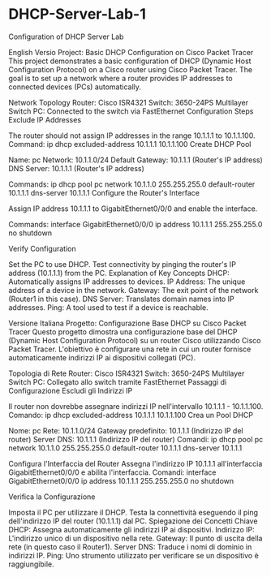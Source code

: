 # DHCP-Server-Lab-1
Configuration of DHCP Server Lab 

English Versio
Project: Basic DHCP Configuration on Cisco Packet Tracer
This project demonstrates a basic configuration of DHCP (Dynamic Host Configuration Protocol) on a Cisco router using Cisco Packet Tracer. The goal is to set up a network where a router provides IP addresses to connected devices (PCs) automatically.

Network Topology
Router: Cisco ISR4321
Switch: 3650-24PS Multilayer Switch
PC: Connected to the switch via FastEthernet
Configuration Steps
Exclude IP Addresses

The router should not assign IP addresses in the range 10.1.1.1 to 10.1.1.100.
Command: ip dhcp excluded-address 10.1.1.1 10.1.1.100
Create DHCP Pool

Name: pc
Network: 10.1.1.0/24
Default Gateway: 10.1.1.1 (Router's IP address)
DNS Server: 10.1.1.1 (Router's IP address)

Commands:
ip dhcp pool pc
network 10.1.1.0 255.255.255.0
default-router 10.1.1.1
dns-server 10.1.1.1
Configure the Router's Interface

Assign IP address 10.1.1.1 to GigabitEthernet0/0/0 and enable the interface.

Commands:
interface GigabitEthernet0/0/0
ip address 10.1.1.1 255.255.255.0
no shutdown

Verify Configuration

Set the PC to use DHCP.
Test connectivity by pinging the router's IP address (10.1.1.1) from the PC.
Explanation of Key Concepts
DHCP: Automatically assigns IP addresses to devices.
IP Address: The unique address of a device in the network.
Gateway: The exit point of the network (Router1 in this case).
DNS Server: Translates domain names into IP addresses.
Ping: A tool used to test if a device is reachable.


Versione Italiana
Progetto: Configurazione Base DHCP su Cisco Packet Tracer
Questo progetto dimostra una configurazione base del DHCP (Dynamic Host Configuration Protocol) su un router Cisco utilizzando Cisco Packet Tracer. L'obiettivo è configurare una rete in cui un router fornisce automaticamente indirizzi IP ai dispositivi collegati (PC).

Topologia di Rete
Router: Cisco ISR4321
Switch: 3650-24PS Multilayer Switch
PC: Collegato allo switch tramite FastEthernet
Passaggi di Configurazione
Escludi gli Indirizzi IP

Il router non dovrebbe assegnare indirizzi IP nell'intervallo 10.1.1.1 - 10.1.1.100.
Comando: ip dhcp excluded-address 10.1.1.1 10.1.1.100
Crea un Pool DHCP

Nome: pc
Rete: 10.1.1.0/24
Gateway predefinito: 10.1.1.1 (Indirizzo IP del router)
Server DNS: 10.1.1.1 (Indirizzo IP del router)
Comandi:
ip dhcp pool pc
network 10.1.1.0 255.255.255.0
default-router 10.1.1.1
dns-server 10.1.1.1

Configura l'Interfaccia del Router
Assegna l'indirizzo IP 10.1.1.1 all'interfaccia GigabitEthernet0/0/0 e abilita l'interfaccia.
Comandi:
interface GigabitEthernet0/0/0
ip address 10.1.1.1 255.255.255.0
no shutdown

Verifica la Configurazione

Imposta il PC per utilizzare il DHCP.
Testa la connettività eseguendo il ping dell'indirizzo IP del router (10.1.1.1) dal PC.
Spiegazione dei Concetti Chiave
DHCP: Assegna automaticamente gli indirizzi IP ai dispositivi.
Indirizzo IP: L'indirizzo unico di un dispositivo nella rete.
Gateway: Il punto di uscita della rete (in questo caso il Router1).
Server DNS: Traduce i nomi di dominio in indirizzi IP.
Ping: Uno strumento utilizzato per verificare se un dispositivo è raggiungibile.

